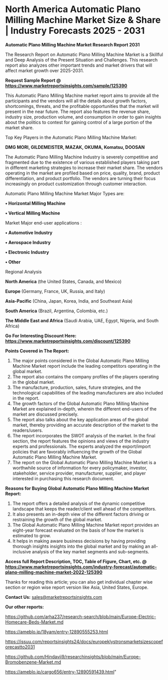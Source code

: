 # North America Automatic Plano Milling Machine Market Size & Share | Industry Forecasts 2025 - 2031

<strong>Automatic Plano Milling Machine Market Research Report 2031</strong>

The Research Report on Automatic Plano Milling Machine Market is a Skillful and Deep Analysis of the Present Situation and Challenges. This research report also analyzes other important trends and market drivers that will affect market growth over 2025-2031.

<strong>Request Sample Report @ <a href=https://www.marketreportsinsights.com/sample/125390>https://www.marketreportsinsights.com/sample/125390</a></strong>

This Automatic Plano Milling Machine market report aims to provide all the participants and the vendors will all the details about growth factors, shortcomings, threats, and the profitable opportunities that the market will present in the near future. The report also features the revenue share, industry size, production volume, and consumption in order to gain insights about the politics to contest for gaining control of a large portion of the market share.

Top Key Players in the Automatic Plano Milling Machine Market:

<strong>DMG MORI, GILDEMEISTER, MAZAK, OKUMA, Komatsu, DOOSAN</strong>

The Automatic Plano Milling Machine Industry is severely competitive and fragmented due to the existence of various established players taking part in different marketing strategies to increase their market share. The vendors operating in the market are profiled based on price, quality, brand, product differentiation, and product portfolio. The vendors are turning their focus increasingly on product customization through customer interaction.

Automatic Plano Milling Machine Market Major Types are:

<strong>• Horizontal Milling Machine

• Vertical Milling Machine</strong>

Market Major end-user applications :

<strong>• Automotive Industry

• Aerospace Industry

• Electronic Industry

• Other</strong>

Regional Analysis

</u><strong><b>North America</b></strong> (the United States, Canada, and Mexico)

<strong><b>Europe </b></strong>(Germany, France, UK, Russia, and Italy)

<strong><b>Asia-Pacific</b></strong> (China, Japan, Korea, India, and Southeast Asia)

<strong><b>South America</b></strong> (Brazil, Argentina, Colombia, etc.)

<strong><b>The Middle East and Africa</b></strong> (Saudi Arabia, UAE, Egypt, Nigeria, and South Africa)

<strong>Go For Interesting Discount Here: <a href=https://www.marketreportsinsights.com/discount/125390>https://www.marketreportsinsights.com/discount/125390</a></strong>

<strong>Points Covered in The Report:</strong>
<ol>
  <li>The major points considered in the Global Automatic Plano Milling Machine Market report include the leading competitors operating in the global market.</li>
  <li>The report also contains the company profiles of the players operating in the global market.</li>
  <li>The manufacture, production, sales, future strategies, and the technological capabilities of the leading manufacturers are also included in the report.</li>
  <li>The growth factors of the Global Automatic Plano Milling Machine Market are explained in-depth, wherein the different end-users of the market are discussed precisely.</li>
  <li>The report also talks about the key application areas of the global market, thereby providing an accurate description of the market to the readers/users.</li>
  <li>The report incorporates the SWOT analysis of the market. In the final section, the report features the opinions and views of the industry experts and professionals. The experts analyzed the export/import policies that are favorably influencing the growth of the Global Automatic Plano Milling Machine Market.</li>
  <li>The report on the Global Automatic Plano Milling Machine Market is a worthwhile source of information for every policymaker, investor, stakeholder, service provider, manufacturer, supplier, and player interested in purchasing this research document.</li>
</ol>
<strong>Reasons for Buying Global Automatic Plano Milling Machine Market Report:</strong>

<ol>
  <li>The report offers a detailed analysis of the dynamic competitive landscape that keeps the reader/client well ahead of the competitors.</li>
  <li>It also presents an in-depth view of the different factors driving or restraining the growth of the global market.</li>
  <li>The Global Automatic Plano Milling Machine Market report provides an eight-year forecast evaluated on the basis of how the market is estimated to grow.</li>
  <li>It helps in making aware business decisions by having providing thorough insights insights into the global market and by making an all-inclusive analysis of the key market segments and sub-segments.</li>
</ol>
<strong>Access full Report Description, TOC, Table of Figure, Chart, etc. @ <a href=https://www.marketreportsinsights.com/industry-forecast/automatic-plano-milling-machine-market-2022-125390>https://www.marketreportsinsights.com/industry-forecast/automatic-plano-milling-machine-market-2022-125390</a></strong>


Thanks for reading this article; you can also get individual chapter wise section or region wise report version like Asia, United States, Europe.

<strong>Contact Us:</strong>
sales@marketreportsinsights.com

<strong>Our other reports:</strong>

<a href=https://github.com/arha237/research-search/blob/main/Europe-Electric-Homecare-Beds-Market.md>https://github.com/arha237/research-search/blob/main/Europe-Electric-Homecare-Beds-Market.md</a>

<a href=https://ameblo.jp/18yam/entry-12890555253.html>https://ameblo.jp/18yam/entry-12890555253.html</a>

<a href=https://issuu.com/reportsinsights24/docs/europeklystronsmarketsizescopeforecastto2031>https://issuu.com/reportsinsights24/docs/europeklystronsmarketsizescopeforecastto2031</a>

<a href=https://github.com/Hindavii9/researchinsights/blob/main/Europe-Bromobenzene-Market.md>https://github.com/Hindavii9/researchinsights/blob/main/Europe-Bromobenzene-Market.md</a>

<a href=https://ameblo.jp/cargo656/entry-12890591439.html>https://ameblo.jp/cargo656/entry-12890591439.html</a>"
